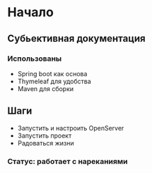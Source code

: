 # Начало

## Субьективная документация
### Использованы

* Spring boot как основа
* Thymeleaf для удобства 
* Maven для сборки

## Шаги

* Запустить и настроить OpenServer
* Запустить проект
* Радоваться жизни

### Статус: работает с нареканиями